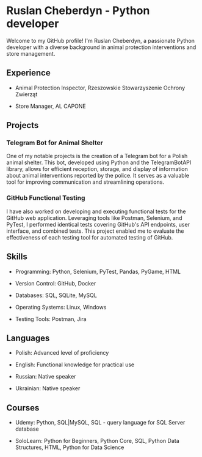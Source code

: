 

# Ruslan Cheberdyn - Python developer

Welcome to my GitHub profile! I'm Ruslan Cheberdyn, a passionate Python developer with a diverse background in animal protection interventions and store management.

## Experience

- Animal Protection Inspector, Rzeszowskie Stowarzyszenie Ochrony Zwierząt

- Store Manager, AL CAPONE

## Projects

### Telegram Bot for Animal Shelter

One of my notable projects is the creation of a Telegram bot for a Polish animal shelter. This bot, developed using Python and the TelegramBotAPI library, allows for efficient reception, storage, and display of information about animal interventions reported by the police. It serves as a valuable tool for improving communication and streamlining operations.

### GitHub Functional Testing

I have also worked on developing and executing functional tests for the GitHub web application. Leveraging tools like Postman, Selenium, and PyTest, I performed identical tests covering GitHub's API endpoints, user interface, and combined tests. This project enabled me to evaluate the effectiveness of each testing tool for automated testing of GitHub.

## Skills

- Programming: Python, Selenium, PyTest, Pandas, PyGame, HTML

- Version Control: GitHub, Docker

- Databases: SQL, SQLite, MySQL

- Operating Systems: Linux, Windows

- Testing Tools: Postman, Jira

## Languages

- Polish: Advanced level of proficiency

- English: Functional knowledge for practical use

- Russian: Native speaker

- Ukrainian: Native speaker

## Courses

- Udemy: Python, SQL|MySQL, SQL - query language for SQL Server database

- SoloLearn: Python for Beginners, Python Core, SQL, Python Data Structures, HTML, Python for Data Science

